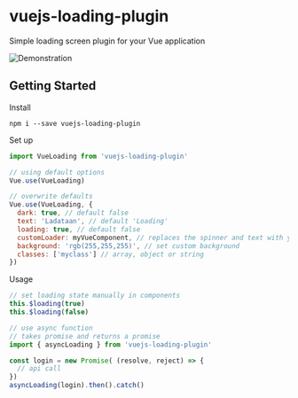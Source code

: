 # vuejs-loading-plugin
Simple loading screen plugin for your Vue application

![Demonstration](https://raw.githubusercontent.com/noxludio/vuejs-loading-plugin/master/example.gif)

## Getting Started
Install
```
npm i --save vuejs-loading-plugin
```

Set up
```javascript
import VueLoading from 'vuejs-loading-plugin'

// using default options
Vue.use(VueLoading)

// overwrite defaults
Vue.use(VueLoading, {
  dark: true, // default false
  text: 'Ladataan', // default 'Loading'
  loading: true, // default false
  customLoader: myVueComponent, // replaces the spinner and text with your own
  background: 'rgb(255,255,255)', // set custom background
  classes: ['myclass'] // array, object or string
})
```

Usage
```javascript
// set loading state manually in components
this.$loading(true)
this.$loading(false)

// use async function
// takes promise and returns a promise
import { asyncLoading } from 'vuejs-loading-plugin'

const login = new Promise( (resolve, reject) => {
  // api call
})
asyncLoading(login).then().catch()
```
